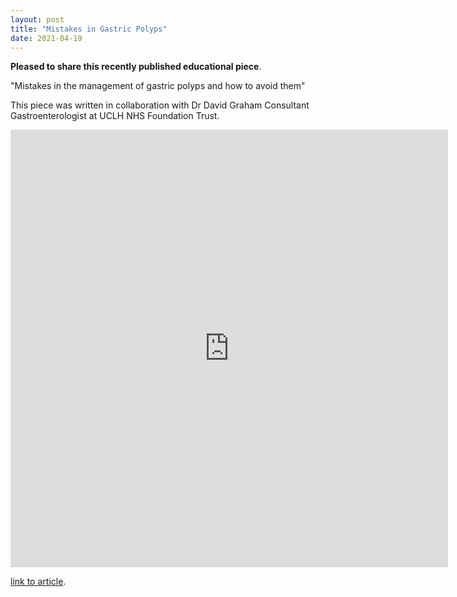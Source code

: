 ```yaml
---
layout: post
title: "Mistakes in Gastric Polyps"
date: 2021-04-19
---
```


**Pleased to share this recently published educational piece**. 

"Mistakes in the management of gastric polyps and how to avoid them"

This piece was written in collaboration with Dr David Graham Consultant Gastroenterologist at UCLH NHS Foundation Trust.

<embed src="https://ueg.eu/a/273" style="width:700px; height: 700px;">



[link to article](https://ueg.eu/a/273).

